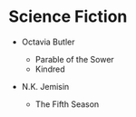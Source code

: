 # Science Fiction

* Octavia Butler
	* Parable of the Sower
	* Kindred

* N.K. Jemisin
	* The Fifth Season
